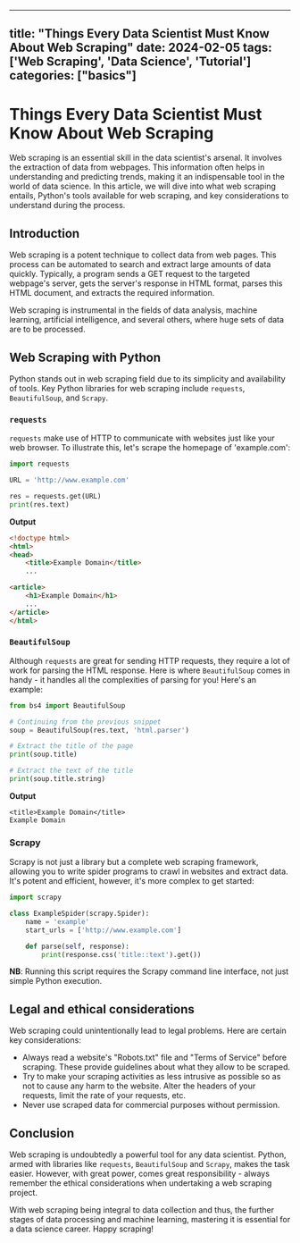 
---
title: "Things Every Data Scientist Must Know About Web Scraping"
date: 2024-02-05
tags: ['Web Scraping', 'Data Science', 'Tutorial']
categories: ["basics"]
---


# Things Every Data Scientist Must Know About Web Scraping

Web scraping is an essential skill in the data scientist's arsenal. It involves the extraction of data from webpages. This information often helps in understanding and predicting trends, making it an indispensable tool in the world of data science. In this article, we will dive into what web scraping entails, Python's tools available for web scraping, and key considerations to understand during the process.

## Introduction

Web scraping is a potent technique to collect data from web pages. This process can be automated to search and extract large amounts of data quickly. Typically, a program sends a GET request to the targeted webpage's server, gets the server's response in HTML format, parses this HTML document, and extracts the required information.

Web scraping is instrumental in the fields of data analysis, machine learning, artificial intelligence, and several others, where huge sets of data are to be processed.

## Web Scraping with Python 

Python stands out in web scraping field due to its simplicity and availability of tools. Key Python libraries for web scraping include `requests`, `BeautifulSoup`, and `Scrapy`.

### **`requests`**

`requests` make use of HTTP to communicate with websites just like your web browser. To illustrate this, let's scrape the homepage of 'example.com':

```python
import requests

URL = 'http://www.example.com'

res = requests.get(URL)
print(res.text)
```

**Output**
```HTML
<!doctype html>
<html>
<head>
    <title>Example Domain</title>
    ...

<article>
    <h1>Example Domain</h1>
    ...
</article>
</html>
```

### **`BeautifulSoup`**

Although `requests` are great for sending HTTP requests, they require a lot of work for parsing the HTML response. Here is where `BeautifulSoup` comes in handy - it handles all the complexities of parsing for you! Here's an example:

```python
from bs4 import BeautifulSoup

# Continuing from the previous snippet
soup = BeautifulSoup(res.text, 'html.parser')

# Extract the title of the page
print(soup.title)

# Extract the text of the title
print(soup.title.string)
```

**Output**

```Text
<title>Example Domain</title>
Example Domain
```

### **Scrapy** 

Scrapy is not just a library but a complete web scraping framework, allowing you to write spider programs to crawl in websites and extract data. It's potent and efficient, however, it's more complex to get started:

```python
import scrapy

class ExampleSpider(scrapy.Spider):
    name = 'example'
    start_urls = ['http://www.example.com']

    def parse(self, response):
        print(response.css('title::text').get())
```

**NB**: Running this script requires the Scrapy command line interface, not just simple Python execution.

## Legal and ethical considerations

Web scraping could unintentionally lead to legal problems. Here are certain key considerations:
- Always read a website's "Robots.txt" file and "Terms of Service" before scraping. These provide guidelines about what they allow to be scraped.
- Try to make your scraping activities as less intrusive as possible so as not to cause any harm to the website. Alter the headers of your requests, limit the rate of your requests, etc.
- Never use scraped data for commercial purposes without permission. 

## Conclusion 

Web scraping is undoubtedly a powerful tool for any data scientist. Python, armed with libraries like `requests`, `BeautifulSoup` and `Scrapy`, makes the task easier. However, with great power, comes great responsibility - always remember the ethical considerations when undertaking a web scraping project.

With web scraping being integral to data collection and thus, the further stages of data processing and machine learning, mastering it is essential for a data science career. Happy scraping!